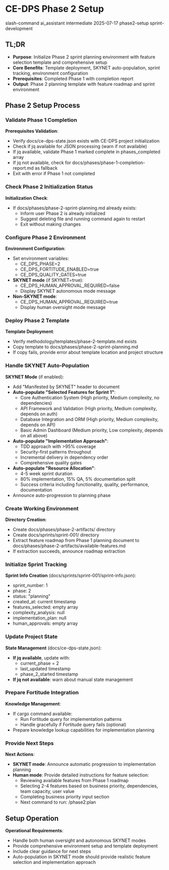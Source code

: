 # <context>CE-DPS Phase 2 Setup</context>

<meta>
  <title>CE-DPS Phase 2 Sprint Planning Setup</title>
  <type>slash-command</type>
  <audience>ai_assistant</audience>
  <complexity>intermediate</complexity>
  <updated>2025-07-17</updated>
  <scope>phase2-setup</scope>
  <phase>sprint-development</phase>
</meta>

## <summary priority="critical">TL;DR</summary>
- **Purpose**: Initialize Phase 2 sprint planning environment with feature selection template and comprehensive setup
- **Core Benefits**: Template deployment, SKYNET auto-population, sprint tracking, environment configuration
- **Prerequisites**: Completed Phase 1 with completion report
- **Output**: Phase 2 planning template with feature roadmap and sprint environment

## <instructions priority="high">Phase 2 Setup Process</instructions>

### <step-1>Validate Phase 1 Completion</step-1>
**Prerequisites Validation**:
- Verify docs/ce-dps-state.json exists with CE-DPS project initialization
- Check if jq available for JSON processing (warn if not available)
- If jq available, validate Phase 1 marked complete in phases_completed array
- If jq not available, check for docs/phases/phase-1-completion-report.md as fallback
- Exit with error if Phase 1 not completed

### <step-2>Check Phase 2 Initialization Status</step-2>
**Initialization Check**:
- If docs/phases/phase-2-sprint-planning.md already exists:
  - Inform user Phase 2 is already initialized
  - Suggest deleting file and running command again to restart
  - Exit without making changes

### <step-3>Configure Phase 2 Environment</step-3>
**Environment Configuration**:
- Set environment variables:
  - CE_DPS_PHASE=2
  - CE_DPS_FORTITUDE_ENABLED=true
  - CE_DPS_QUALITY_GATES=true
- **SKYNET mode** (if SKYNET=true):
  - CE_DPS_HUMAN_APPROVAL_REQUIRED=false
  - Display SKYNET autonomous mode message
- **Non-SKYNET mode**:
  - CE_DPS_HUMAN_APPROVAL_REQUIRED=true
  - Display human oversight mode message

### <step-4>Deploy Phase 2 Template</step-4>
**Template Deployment**:
- Verify methodology/templates/phase-2-template.md exists
- Copy template to docs/phases/phase-2-sprint-planning.md
- If copy fails, provide error about template location and project structure

### <step-5>Handle SKYNET Auto-Population</step-5>
**SKYNET Mode** (if enabled):
- Add "Manifested by SKYNET" header to document
- **Auto-populate "Selected Features for Sprint 1"**:
  - Core Authentication System (High priority, Medium complexity, no dependencies)
  - API Framework and Validation (High priority, Medium complexity, depends on auth)
  - Database Integration and ORM (High priority, Medium complexity, depends on API)
  - Basic Admin Dashboard (Medium priority, Low complexity, depends on all above)
- **Auto-populate "Implementation Approach"**:
  - TDD approach with >95% coverage
  - Security-first patterns throughout
  - Incremental delivery in dependency order
  - Comprehensive quality gates
- **Auto-populate "Resource Allocation"**:
  - 4-5 week sprint duration
  - 80% implementation, 15% QA, 5% documentation split
  - Success criteria including functionality, quality, performance, documentation
- Announce auto-progression to planning phase

### <step-6>Create Working Environment</step-6>
**Directory Creation**:
- Create docs/phases/phase-2-artifacts/ directory
- Create docs/sprints/sprint-001/ directory
- Extract feature roadmap from Phase 1 planning document to docs/phases/phase-2-artifacts/available-features.md
- If extraction succeeds, announce roadmap extraction

### <step-7>Initialize Sprint Tracking</step-7>
**Sprint Info Creation** (docs/sprints/sprint-001/sprint-info.json):
- sprint_number: 1
- phase: 2
- status: "planning"
- created_at: current timestamp
- features_selected: empty array
- complexity_analysis: null
- implementation_plan: null
- human_approvals: empty array

### <step-8>Update Project State</step-8>
**State Management** (docs/ce-dps-state.json):
- **If jq available**, update with:
  - current_phase = 2
  - last_updated timestamp
  - phase_2_started timestamp
- **If jq not available**: warn about manual state management

### <step-9>Prepare Fortitude Integration</step-9>
**Knowledge Management**:
- If cargo command available:
  - Run Fortitude query for implementation patterns
  - Handle gracefully if Fortitude query fails (optional)
- Prepare knowledge lookup capabilities for implementation planning

### <step-10>Provide Next Steps</step-10>
**Next Actions**:
- **SKYNET mode**: Announce automatic progression to implementation planning
- **Human mode**: Provide detailed instructions for feature selection:
  - Reviewing available features from Phase 1 roadmap
  - Selecting 2-4 features based on business priority, dependencies, team capacity, user value
  - Completing business priority input section
  - Next command to run: /phase2:plan

## <expected-behavior priority="medium">Setup Operation</expected-behavior>

**Operational Requirements**:
- Handle both human oversight and autonomous SKYNET modes
- Provide comprehensive environment setup and template deployment
- Include clear guidance for next steps
- Auto-population in SKYNET mode should provide realistic feature selection and implementation approach